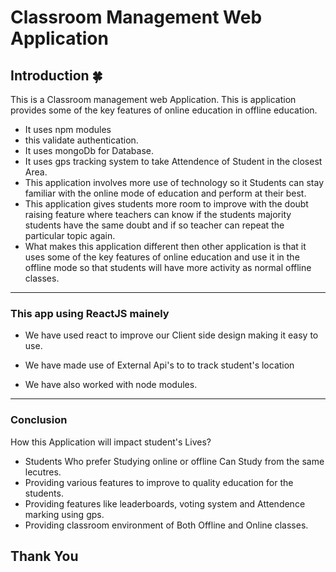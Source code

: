 <h1>Classroom Management Web Application </h1>

<h2> Introduction 🍀  </h2>
<p>This is a Classroom management web Application. This is application provides some of the key features of online education in offline education.</p>
<ul>
  <li> It uses npm modules</li>
  <li>this validate authentication.</li>
  <li>It uses mongoDb for Database.</li>
  <li>It uses gps tracking system to take Attendence of Student in the closest Area.</li>
  <li>This application involves more use of technology so it Students can stay familiar with the online mode of education and perform at their best.</li>
  <li>This application gives students more room to improve with the doubt raising feature where teachers can know if the students majority students have the same doubt and if so teacher can repeat the particular topic again.</li>
  <li>What makes this application different then other application is that it uses some of the key features of online education and use it in the offline mode so that students will have more activity as normal offline classes.</li>
</ul>
<hr>
<h3>This app using ReactJS mainely </h3>
<ul>
<li><p> We have used react to improve our Client side design making it easy to use.</p></li>
<li><p>We have made use of External Api's to to track student's location</p></li>
<li><p>We have also worked with node modules.</p></li>
 </ul>
<hr>

<h3>Conclusion</h3>
<p>How this Application will impact student's Lives?</p>
<ul>
  <li> Students Who prefer Studying online or offline Can Study from the same lecutres. </li>
  <li> Providing various features to improve to quality education for the students. </li>
  <li> Providing features like leaderboards, voting system and Attendence marking using gps. </li>
  <li> Providing classroom environment of Both Offline and Online classes. </li>
  </ul>
  
<h2> Thank You </h2>

